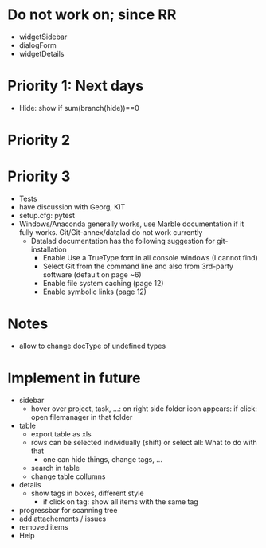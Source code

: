 # Do not work on; since RR
- widgetSidebar
- dialogForm
- widgetDetails

# Priority 1: Next days
- Hide: show if sum(branch(hide))==0

# Priority 2

# Priority 3
- Tests
- have discussion with Georg, KIT
- setup.cfg: pytest
- Windows/Anaconda generally works, use Marble documentation if it fully works. Git/Git-annex/datalad do not work currently
  - Datalad documentation has the following suggestion for git-installation
    - Enable Use a TrueType font in all console windows  (I cannot find)
    - Select Git from the command line and also from 3rd-party software (default on page ~6)
    - Enable file system caching (page 12)
    - Enable symbolic links (page 12)


# Notes
- allow to change docType of undefined types

# Implement in future
- sidebar
  - hover over project, task, ...: on right side folder icon appears: if click: open filemanager in that folder
- table
  - export table as xls
  - rows can be selected individually (shift) or select all: What to do with that
    - one can hide things, change tags, ...
  - search in table
  - change table collumns
- details
  - show tags in boxes, different style
    - if click on tag: show all items with the same tag
- progressbar for scanning tree
- add attachements / issues
- removed items
- Help